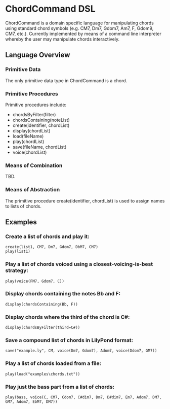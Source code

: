ChordCommand DSL
================

ChordCommand is a domain specific language for manipulating chords using standard
chord symbols (e.g. CM7, Dm7, Gdom7, Am7, F, Gdom9, CM7, etc.). Currently implemented
by means of a command line interpreter whereby the user may manipulate chords
interactively.

Language Overview
-----------------

### Primitive Data

The only primitive data type in ChordCommand is a chord.

### Primitive Procedures

Primitive procedures include:

* chordsByFilter(filter)
* chordsContaining(noteList)
* create(identifier, chordList)
* display(chordList)
* load(fileName)
* play(chordList)
* save(fileName, chordList)
* voice(chordList)

### Means of Combination

TBD.

### Means of Abstraction

The primitive procedure create(identifier, chordList) is used to assign names to
lists of chords.

Examples
--------

### Create a list of chords and play it:

    create(list1, CM7, Dm7, Gdom7, DbM7, CM7)
    play(list1)

### Play a list of chords voiced using a closest-voicing-is-best strategy:

    play(voice(FM7, Gdom7, C))

### Display chords containing the notes Bb and F:

    display(chordsContaining(Bb, F))

### Display chords where the third of the chord is C#:

    display(chordsByFilter(third=C#))

### Save a compound list of chords in LilyPond format:

    save("example.ly", CM, voice(Dm7, Gdom7), Adom7, voice(Ddom7, GM7))

### Play a list of chords loaded from a file:

    play(load("examples\chords.txt")) 
    
### Play just the bass part from a list of chords:

    play(bass, voice(C, CM7, Cdom7, C#dim7, Dm7, D#dim7, Em7, Adom7, DM7, GM7, Adom7, EbM7, DM7))
